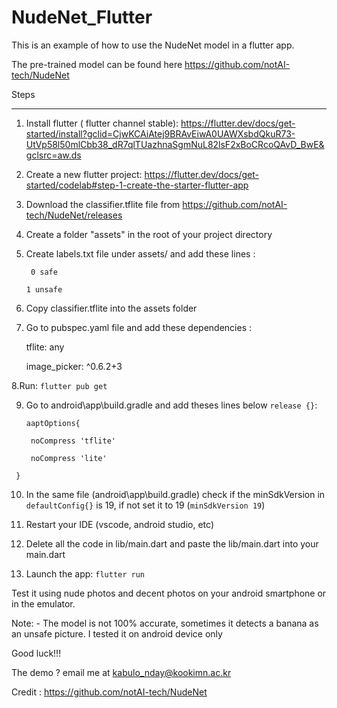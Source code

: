 # NudeNet_Flutter

This is an example of how to use the NudeNet model in a flutter app. 

The pre-trained model can be found here https://github.com/notAI-tech/NudeNet


Steps

----

1. Install flutter ( flutter channel stable): https://flutter.dev/docs/get-started/install?gclid=CjwKCAiAtej9BRAvEiwA0UAWXsbdQkuR73-UtVp58l50mlCbb38_dR7qlTUazhnaSgmNuL82lsF2xBoCRcoQAvD_BwE&gclsrc=aw.ds 


2. Create a new flutter project: https://flutter.dev/docs/get-started/codelab#step-1-create-the-starter-flutter-app

3. Download the classifier.tflite file from https://github.com/notAI-tech/NudeNet/releases 

4. Create a folder "assets" in the root of your project directory

5. Create labels.txt file under assets/ and add these lines :  

   ` 0 safe`

    `1 unsafe`

6. Copy classifier.tflite into the assets folder

7. Go to pubspec.yaml file and add these dependencies :

   tflite: any

   image_picker: ^0.6.2+3



8.Run: `flutter pub get`

9. Go to android\app\build.gradle and add theses lines below `release {}`:

   `aaptOptions{`

     ` noCompress 'tflite'`

     ` noCompress 'lite'`

  ` }`

10. In the same file (android\app\build.gradle) check if the minSdkVersion in `defaultConfig{}` is 19, if not set it to 19 (`minSdkVersion 19`)

11. Restart your IDE (vscode, android studio, etc)

12. Delete all the code in lib/main.dart and paste the lib/main.dart into your main.dart

13. Launch the app: `flutter run` 


Test it using nude photos and decent photos on your android smartphone or in the emulator.


Note: - The model is not 100% accurate, sometimes it detects a banana as an unsafe picture. I tested it on android device only


Good luck!!!

The demo ? email me at kabulo_nday@kookimn.ac.kr 

Credit : https://github.com/notAI-tech/NudeNet 
